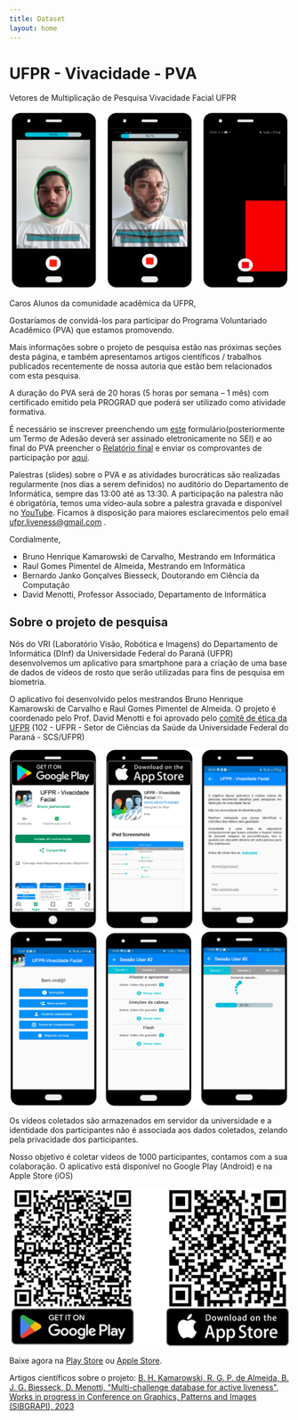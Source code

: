 ```yaml
---
title: Dataset
layout: home
---
```


# UFPR - Vivacidade - PVA
Vetores de Multiplicação de Pesquisa
Vivacidade Facial UFPR

![](/assets/images/dataset3.png)

Caros Alunos da comunidade acadêmica da UFPR,

Gostaríamos de convidá-los para participar do Programa Voluntariado Acadêmico (PVA) que estamos promovendo.

Mais informações sobre o projeto de pesquisa estão nas próximas seções desta página, e também apresentamos artigos científicos / trabalhos publicados recentemente de nossa autoria que estão bem relacionados com esta pesquisa.

A duração do PVA será de 20 horas (5 horas por semana – 1 mês) com certificado emitido pela PROGRAD que poderá ser utilizado como atividade formativa.

É necessário se inscrever preenchendo um [este](https://forms.gle/FZHCL2dttif16ihu6) formulário(posteriormente um Termo de Adesão deverá ser assinado eletronicamente no SEI) e ao final do PVA preencher o [Relatório final](https://forms.gle/GmX27pbTmMLSDc3s5) e enviar os comprovantes de participação por [aqui](https://forms.gle/ZXSLFRyTmJKQfE4v6).

Palestras (slides) sobre o PVA e as atividades burocráticas são realizadas regularmente (nos dias a serem definidos) no auditório do Departamento de Informática, sempre das 13:00 até as 13:30.
A participação na palestra não é obrigatória, temos uma vídeo-aula sobre a palestra gravada e disponível no [YouTube](https://youtu.be/OxE03i6psqo).
Ficamos à disposição para maiores esclarecimentos pelo email ufpr.liveness@gmail.com .

Cordialmente,
- Bruno Henrique Kamarowski de Carvalho, Mestrando em Informática
- Raul Gomes Pimentel de Almeida, Mestrando em Informática
- Bernardo Janko Gonçalves Biesseck, Doutorando em Ciência da Computação
- David Menotti, Professor Associado, Departamento de Informática

## Sobre o projeto de pesquisa
Nós do VRI (Laboratório Visão, Robótica e Imagens) do Departamento de Informática (DInf) da Universidade Federal do Paraná (UFPR) desenvolvemos um aplicativo para smartphone para a criação de uma base de dados de vídeos de rosto que serão utilizadas para fins de pesquisa em biometria.

O aplicativo foi desenvolvido pelos mestrandos Bruno Henrique Kamarowski de Carvalho e Raul Gomes Pimentel de Almeida. O projeto é coordenado pelo Prof. David Menotti e foi aprovado pelo [comitê de ética da UFPR](http://www.saude.ufpr.br/portal/cometica/) (102 - UFPR - Setor de Ciências da Saúde da Universidade Federal do Paraná - SCS/UFPR)

![](/assets/images/dataset1.png)
![](/assets/images/dataset2.png)

Os vídeos coletados são armazenados em servidor da universidade e a identidade dos participantes não é associada aos dados coletados, zelando pela privacidade dos participantes.

Nosso objetivo é coletar vídeos de 1000 participantes, contamos com a sua colaboração. O aplicativo está disponível no Google Play (Android) e na Apple Store (iOS)

![](/assets/images/dataset_qr.png)

Baixe agora na [Play Store](https://play.google.com/store/apps/details?id=com.ufpr_vivacidade_facial) ou [Apple Store](https://apps.apple.com/app/id6457022194).

Artigos científicos sobre o projeto:
<a href="https://bovifocr.github.io/assets/papers/2023_SIBGRAPI_WIP_Multi_challenge_database_for_active_liveness-final.pdf" target="_blank">B. H. Kamarowski, R. G. P. de Almeida, B. J. G. Biesseck, D. Menotti, "Multi-challenge database for active liveness", Works in progress in Conference on Graphics, Patterns and Images (SIBGRAPI), 2023</a>